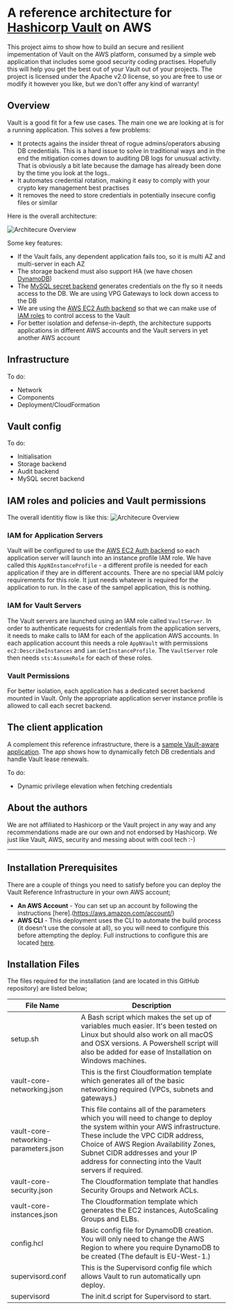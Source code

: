 # A reference architecture for [Hashicorp Vault](https://github.com/hashicorp/vault) on AWS
This project aims to show how to build an secure and resilient impementation of Vault on the AWS platform, consumed by a simple web application that includes some good security coding practises.
Hopefully this will help you get the best out of your Vault out of your projects. The project is licensed under the Apache v2.0 license, so you are free to use or modify it however you like, but we don't offer any kind of warranty!

## Overview ##

Vault is a good fit for a few use cases. The main one we are looking at is for a running application. This solves a few problems:

* It protects agains the insider threat of rogue admins/operators abusing DB credentials. This is a hard issue to solve in traditional ways and in the end the mitigation comes down to auditing DB logs for unusual activity. That is obviously a bit late because the damage has already been done by the time you look at the logs..
* It automates credential rotation, making it easy to comply with your crypto key management best practises
* It removes the need to store credentials in potentially insecure config files or similar

Here is the overall architecture:

![Architecure Overview](https://raw.githubusercontent.com/mike-goodwin/aws-vault-reference-infrastructure/master/images/Vault%20Reference%20Architecture.png)

Some key features:

* If the Vault fails, any dependent application fails too, so it is multi AZ and multi-server in each AZ
* The storage backend must also support HA (we have chosen [DynamoDB](https://www.vaultproject.io/docs/config/#dynamodb))
* The [MySQL secret backend](https://www.vaultproject.io/docs/secrets/mssql/index.html) generates credentials on the fly so it needs access to the DB. We are using VPG Gateways to lock down access to the DB
* We are using the [AWS EC2 Auth backend](https://www.vaultproject.io/docs/auth/aws-ec2.html) so that we can make use of [IAM roles](http://docs.aws.amazon.com/IAM/latest/UserGuide/id_roles.html) to control access to the Vault
* For better isolation and defense-in-depth, the architecture supports applications in different AWS accounts and the Vault servers in yet another AWS account 

## Infrastructure ##

To do:

* Network
* Components
* Deployment/CloudFormation

## Vault config ##

To do: 

* Initialisation
* Storage backend
* Audit backend
* MySQL secret backend

## IAM roles and policies and Vault permissions ##
The overall identitiy flow is like this:
![Architecure Overview](https://raw.githubusercontent.com/mike-goodwin/aws-vault-reference-infrastructure/master/images/aws%20vault%20reference%20id%20flow.PNG)
### IAM for Application Servers ###
Vault will be configured to use the [AWS EC2 Auth backend](https://www.vaultproject.io/docs/auth/aws-ec2.html) so each application server will launch into an instance profile IAM role. We have called this `AppNInstanceProfile` - a different profile is needed for each application if they are in different accounts. There are no special IAM polciy requirements for this role. It just needs whatever is required for the application to run. In the case of the sampel application, this is nothing.
### IAM for Vault Servers ###
The Vault servers are launched using an IAM role called `VaultServer`. In order to authenticate requests for credentials from the application servers, it needs to make calls to IAM for each of the application AWS accounts. In each application account this needs a role `AppNVault` with permissions `ec2:DescribeInstances` and `iam:GetInstanceProfile`. The `VaultServer` role then needs `sts:AssumeRole` for each of these roles.
### Vault Permissions ###
For better isolation, each application has a dedicated secret backend mounted in Vault. Only the appropriate application server instance profile is allowed to call each secret backend.


## The client application ##

A complement this reference infrastructure, there is a [sample Vault-aware application](https://github.com/mike-goodwin/aws-vault-reference-application).
The app shows how to dynamically fetch DB credentials and handle Vault lease renewals.

To do:

* Dynamic privilege elevation when fetching credentials

## About the authors ##
We are not affiliated to Hashicorp or the Vault project in any way and any recommendations made are our own and not endorsed by Hashicorp. 
We just like Vault, AWS, security and messing about with cool tech :-)

---
## Installation Prerequisites

There are a couple of things you need to satisfy before you can deploy the Vault Reference Infrastructure in your own AWS account;

* **An AWS Account** - You can set up an account by following the instructions [here].(https://aws.amazon.com/account/)
* **AWS CLI** - This deployment uses the CLI to automate the build process (it doesn't use the console at all), so you will need to configure this before attempting the deploy.  Full instructions to configure this are located [here](http://docs.aws.amazon.com/cli/latest/userguide/installing.html). 

## Installation Files

The files required for the installation (and are located in this GitHub repository) are listed below;

| File Name | Description |
|-----------|-------------|
| setup.sh  |  A Bash script which makes the set up of variables much easier.  It's been tested on Linux but should also work on all macOS and OSX versions.  A Powershell script will also be added for ease of Installation on Windows machines.|
|vault-core-networking.json | This is the first Cloudformation template which generates all of the basic networking required (VPCs, subnets and gateways.)  |
|vault-core-networking-parameters.json | This file contains all of the parameters which you will need to change to deploy the system within your AWS infrastructure.  These include the VPC CIDR address, Choice of AWS Region Availability Zones, Subnet CIDR addresses and your IP address for connecting into the Vault servers if required.   |
|vault-core-security.json | The Cloudformation template that handles Security Groups and Network ACLs. |
|vault-core-instances.json | The Cloudformation template which generates the EC2 instances, AutoScaling Groups and ELBs.|
|config.hcl | Basic config file for DynamoDB creation.  You will only need to change the AWS Region to where you require DynamoDB to be created (The default is EU-West-1.) |
|supervisord.conf | This is the Supervisord config file which allows Vault to run automatically upn deploy.|
|supervisord | The init.d script for Supervisord to start. |










